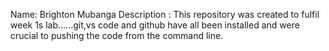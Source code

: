 Name: Brighton Mubanga
Description : This repository was created to fulfil week 1s lab......git,vs code and github have all been installed and were crucial to pushing the code from the command line.
